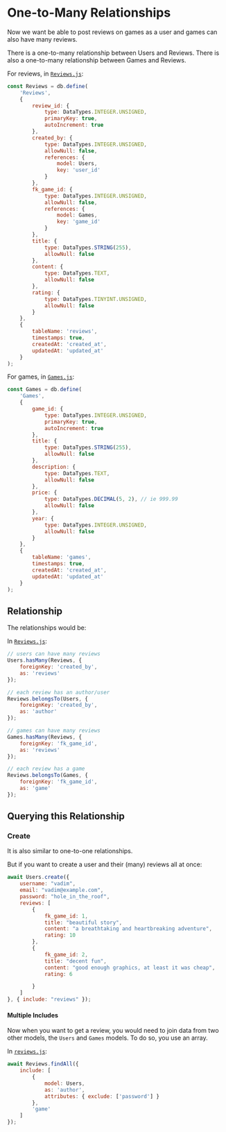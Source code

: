 # One-to-Many Relationships

Now we want be able to post reviews on games as a user and games can also have many reviews.

There is a one-to-many relationship between Users and Reviews. There is also a one-to-many relationship between Games and Reviews.

For reviews, in [`Reviews.js`](../server/src/models/Reviews.js):

```js
const Reviews = db.define(
    'Reviews',
    {
        review_id: {
            type: DataTypes.INTEGER.UNSIGNED,
            primaryKey: true,
            autoIncrement: true
        },
        created_by: {
            type: DataTypes.INTEGER.UNSIGNED,
            allowNull: false,
            references: {
                model: Users,
                key: 'user_id'
            }
        },
        fk_game_id: {
            type: DataTypes.INTEGER.UNSIGNED,
            allowNull: false,
            references: {
                model: Games,
                key: 'game_id'
            }
        },
        title: {
            type: DataTypes.STRING(255),
            allowNull: false
        },
        content: {
            type: DataTypes.TEXT,
            allowNull: false
        },
        rating: {
            type: DataTypes.TINYINT.UNSIGNED,
            allowNull: false
        }
    },
    {
        tableName: 'reviews',
        timestamps: true,
        createdAt: 'created_at',
        updatedAt: 'updated_at'
    }
);
```

For games, in [`Games.js`](../server/src/models/Games.js):

```js
const Games = db.define(
    'Games',
    {
        game_id: {
            type: DataTypes.INTEGER.UNSIGNED,
            primaryKey: true,
            autoIncrement: true
        },
        title: {
            type: DataTypes.STRING(255),
            allowNull: false
        },
        description: {
            type: DataTypes.TEXT,
            allowNull: false
        },
        price: {
            type: DataTypes.DECIMAL(5, 2), // ie 999.99
            allowNull: false
        },
        year: {
            type: DataTypes.INTEGER.UNSIGNED,
            allowNull: false
        }
    },
    {
        tableName: 'games',
        timestamps: true,
        createdAt: 'created_at',
        updatedAt: 'updated_at'
    }
);
```

## Relationship

The relationships would be:

In [`Reviews.js`](../server/src/models/Reviews.js):

```js
// users can have many reviews
Users.hasMany(Reviews, {
    foreignKey: 'created_by',
    as: 'reviews'
});

// each review has an author/user
Reviews.belongsTo(Users, {
    foreignKey: 'created_by',
    as: 'author'
});
```

```js
// games can have many reviews
Games.hasMany(Reviews, {
    foreignKey: 'fk_game_id',
    as: 'reviews'
});

// each review has a game
Reviews.belongsTo(Games, {
    foreignKey: 'fk_game_id',
    as: 'game'
});
```

## Querying this Relationship

### Create

It is also similar to one-to-one relationships.

But if you want to create a user and their (many) reviews all at once:

```js
await Users.create({
    username: "vadim",
    email: "vadim@example.com",
    password: "hole_in_the_roof",
    reviews: [
        {
            fk_game_id: 1,
            title: "beautiful story",
            content: "a breathtaking and heartbreaking adventure",
            rating: 10
        },
        {
            fk_game_id: 2,
            title: "decent fun",
            content: "good enough graphics, at least it was cheap",
            rating: 6

        }
    ]
}, { include: "reviews" });
```

#### Multiple Includes

Now when you want to get a review, you would need to join data from two other models, the `Users` and `Games` models. To do so, you use an array.

In [`reviews.js`](../server/src/controllers/reviews.js):

```js
await Reviews.findAll({
    include: [
        {
            model: Users,
            as: 'author',
            attributes: { exclude: ['password'] }
        },
        'game'
    ]
});
```
